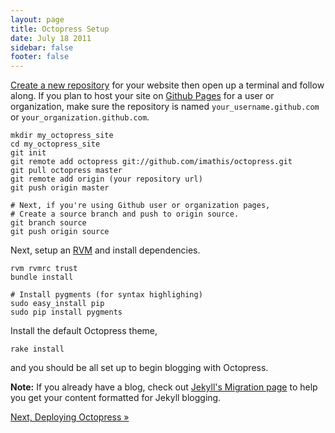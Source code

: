 ```yaml
---
layout: page
title: Octopress Setup
date: July 18 2011
sidebar: false
footer: false
---
```


[Create a new repository](https://github.com/repositories/new) for your website then
open up a terminal and follow along. If you plan to host your site on [Github Pages](http://pages.github.com) for a user or organization, make sure the
repository is named `your_username.github.com` or `your_organization.github.com`.

    mkdir my_octopress_site
    cd my_octopress_site
    git init
    git remote add octopress git://github.com/imathis/octopress.git
    git pull octopress master
    git remote add origin (your repository url)
    git push origin master

    # Next, if you're using Github user or organization pages,
    # Create a source branch and push to origin source.
    git branch source
    git push origin source


Next, setup an [RVM](http://beginrescueend.com/) and install dependencies.

    rvm rvmrc trust
    bundle install

    # Install pygments (for syntax highlighing)
    sudo easy_install pip
    sudo pip install pygments

Install the default Octopress theme,

    rake install

and you should be all set up to begin blogging with Octopress.

**Note:** If you already have a blog, check out [Jekyll's Migration page](https://github.com/mojombo/jekyll/wiki/blog-migrations) to help you get your content formatted for Jekyll blogging.


[Next, Deploying Octopress &raquo;](/docs/deploying)
